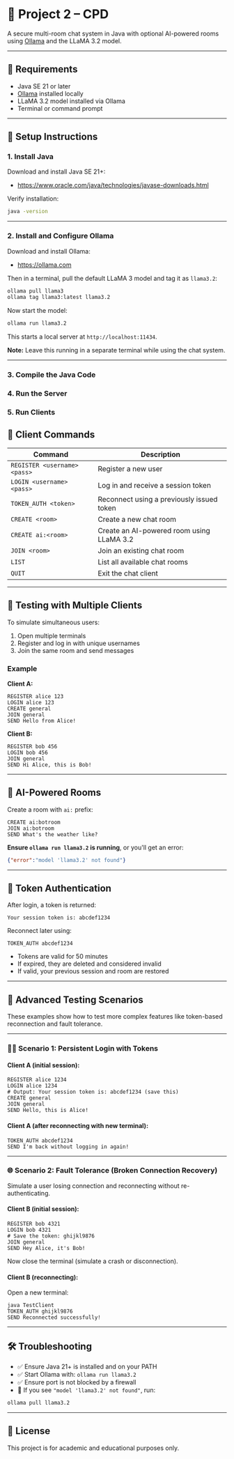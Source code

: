 # 💬 Project 2 – CPD

A secure multi-room chat system in Java with optional AI-powered rooms using [Ollama](https://ollama.com) and the LLaMA 3.2 model.

---

## 🧰 Requirements

- Java SE 21 or later
- [Ollama](https://ollama.com) installed locally
- LLaMA 3.2 model installed via Ollama
- Terminal or command prompt

---

## 🚀 Setup Instructions

### 1. Install Java

Download and install Java SE 21+:

- https://www.oracle.com/java/technologies/javase-downloads.html

Verify installation:

```bash
java -version
```

---

### 2. Install and Configure Ollama

Download and install Ollama:

- https://ollama.com

Then in a terminal, pull the default LLaMA 3 model and tag it as `llama3.2`:

```bash
ollama pull llama3
ollama tag llama3:latest llama3.2
```

Now start the model:

```bash
ollama run llama3.2
```

This starts a local server at `http://localhost:11434`.

**Note:** Leave this running in a separate terminal while using the chat system.

---

### 3. Compile the Java Code
### 4. Run the Server
### 5. Run Clients
## 💬 Client Commands

| Command                         | Description                                      |
|---------------------------------|--------------------------------------------------|
| `REGISTER <username> <pass>`    | Register a new user                              |
| `LOGIN <username> <pass>`       | Log in and receive a session token               |
| `TOKEN_AUTH <token>`            | Reconnect using a previously issued token        |
| `CREATE <room>`                 | Create a new chat room                           |
| `CREATE ai:<room>`              | Create an AI-powered room using LLaMA 3.2        |
| `JOIN <room>`                   | Join an existing chat room                       |
| `LIST`                          | List all available chat rooms                    |
| `QUIT`                          | Exit the chat client                             |

---

## 🧪 Testing with Multiple Clients

To simulate simultaneous users:

1. Open multiple terminals
2. Register and log in with unique usernames
3. Join the same room and send messages

### Example

**Client A:**

```text
REGISTER alice 123
LOGIN alice 123
CREATE general
JOIN general
SEND Hello from Alice!
```

**Client B:**

```text
REGISTER bob 456
LOGIN bob 456
JOIN general
SEND Hi Alice, this is Bob!
```

---

## 🤖 AI-Powered Rooms

Create a room with `ai:` prefix:

```text
CREATE ai:botroom
JOIN ai:botroom
SEND What's the weather like?
```

**Ensure `ollama run llama3.2` is running**, or you'll get an error:

```json
{"error":"model 'llama3.2' not found"}
```

---

## 🔐 Token Authentication

After login, a token is returned:

```text
Your session token is: abcdef1234
```

Reconnect later using:

```text
TOKEN_AUTH abcdef1234
```

- Tokens are valid for 50 minutes
- If expired, they are deleted and considered invalid
- If valid, your previous session and room are restored

---

## 🔬 Advanced Testing Scenarios

These examples show how to test more complex features like token-based reconnection and fault tolerance.

---

### 🧑‍💻 Scenario 1: Persistent Login with Tokens

#### Client A (initial session):

```text
REGISTER alice 1234
LOGIN alice 1234
# Output: Your session token is: abcdef1234 (save this)
CREATE general
JOIN general
SEND Hello, this is Alice!
```

#### Client A (after reconnecting with new terminal):

```text
TOKEN_AUTH abcdef1234
SEND I'm back without logging in again!
```

---

### 🌐 Scenario 2: Fault Tolerance (Broken Connection Recovery)

Simulate a user losing connection and reconnecting without re-authenticating.

#### Client B (initial session):

```text
REGISTER bob 4321
LOGIN bob 4321
# Save the token: ghijkl9876
JOIN general
SEND Hey Alice, it's Bob!
```

Now close the terminal (simulate a crash or disconnection).

#### Client B (reconnecting):

Open a new terminal:

```text
java TestClient
TOKEN_AUTH ghijkl9876
SEND Reconnected successfully!
```

---

## 🛠 Troubleshooting

- ✅ Ensure Java 21+ is installed and on your PATH
- ✅ Start Ollama with: `ollama run llama3.2`
- ✅ Ensure port is not blocked by a firewall
- 🛑 If you see `"model 'llama3.2' not found"`, run:

```bash
ollama pull llama3.2
```

---

## 📄 License

This project is for academic and educational purposes only.
